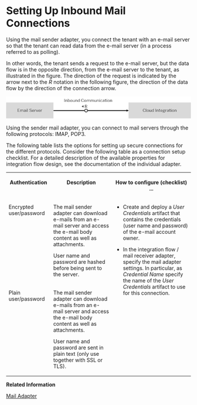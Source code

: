<!-- loio6ad4956b4c4d484598ca9f7119313af6 -->

# Setting Up Inbound Mail Connections

Using the mail sender adapter, you connect the tenant with an e-mail server so that the tenant can read data from the e-mail server \(in a process referred to as polling\).



In other words, the tenant sends a request to the e-mail server, but the data flow is in the opposite direction, from the e-mail server to the tenant, as illustrated in the figure. The direction of the request is indicated by the arrow next to the *R* notation in the following figure, the direction of the data flow by the direction of the connection arrow.

![](images/Inbound_Mail_Connection_81cb93f.png)

Using the sender mail adapter, you can connect to mail servers through the following protocols: IMAP, POP3.

The following table lists the options for setting up secure connections for the different protocols. Consider the following table as a connection setup checklist. For a detailed description of the available properties for integration flow design, see the documentation of the individual adapter.

<a name="loio6ad4956b4c4d484598ca9f7119313af6__table_y5c_tdb_fdb"/>


<table>
<tr>
<th valign="top">

Authentication



</th>
<th valign="top">

Description



</th>
<th valign="top">

How to configure \(checklist\) ...



</th>
</tr>
<tr>
<td valign="top">

Encrypted user/password



</td>
<td valign="top">

The mail sender adapter can download e-mails from an e-mail server and access the e-mail body content as well as attachments.

User name and password are hashed before being sent to the server.



</td>
<td valign="top" rowspan="2">

-   Create and deploy a *User Credentials* artifact that contains the credentials \(user name and password\) of the e-mail account owner.

-   In the integration flow / mail receiver adapter, specify the mail adapter settings. In particular, as *Credential Name* specify the name of the *User Credentials* artifact to use for this connection.




</td>
</tr>
<tr>
<td valign="top">

Plain user/password



</td>
<td valign="top">

The mail sender adapter can download e-mails from an e-mail server and access the e-mail body content as well as attachments.

User name and password are sent in plain text \(only use together with SSL or TLS\).



</td>
</tr>
</table>

**Related Information**  


[Mail Adapter](../50-Development/mail-adapter-f1145cc.md "The mail adapter allows you to connect the tenant to an email server. The sender mail adapter can download e-mails and access the e-mail body content as well as attachments. The receiver mail adapter allows you to send encrypted messages by e-mail.")

